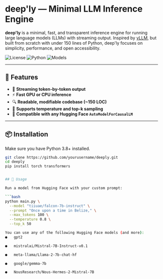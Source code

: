 # deep'ly — Minimal LLM Inference Engine

**deep'ly** is a minimal, fast, and transparent inference engine for running large language models (LLMs) with streaming output. Inspired by [vLLM](https://github.com/vllm-project/vllm), but built from scratch with under 150 lines of Python, deep'ly focuses on simplicity, performance, and open accessibility.

![License](https://img.shields.io/github/license/yourusername/deeply)
![Python](https://img.shields.io/badge/python-3.8+-blue.svg)
![Models](https://img.shields.io/badge/models-HuggingFace-green)

---

## 🚀 Features

- 🔁 **Streaming token-by-token output**
- ⚡ **Fast GPU or CPU inference**
- 🔍 **Readable, modifiable codebase (~150 LOC)**
- 🔢 **Supports temperature and top-k sampling**
- 🧩 **Compatible with any Hugging Face `AutoModelForCausalLM`**

---

## 📦 Installation

Make sure you have Python 3.8+ installed.

```bash
git clone https://github.com/yourusername/deeply.git
cd deeply
pip install torch transformers


## 🧠 Usage

Run a model from Hugging Face with your custom prompt:

```bash
python main.py \
  --model "tiiuae/falcon-7b-instruct" \
  --prompt "Once upon a time in Belize," \
  --max_tokens 100 \
  --temperature 0.8 \
  --top_k 50

You can use any of the following Hugging Face models (and more):
●	gpt2

●	mistralai/Mistral-7B-Instruct-v0.1

●	meta-llama/Llama-2-7b-chat-hf

●	google/gemma-7b

●	NousResearch/Nous-Hermes-2-Mistral-7B

